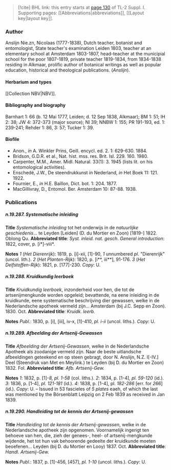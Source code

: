 > [!cite] BHL link: this entry starts at [page 130](https://www.biodiversitylibrary.org/item/103858#page/142/mode/1up) of TL-2 Suppl. I.
> Supporting pages: [[Abbreviations|abbreviations]], [[Layout key|layout key]].

### Author

Anslijn Nie.zn, Nicolaas (1777-1838), Dutch teacher, botanist and entomologist, State teacher's examination Leiden 1803, teacher at an elementary school at Amsterdam 1803-1807, head-teacher at the municipial school for the poor 1807-1819, private teacher 1819-1834, from 1834-1838 residing in Alkmaar, prolific author of botanical writings as well as popular education, historical and theological publications. (*Anslijn*).

#### Herbarium and types

[[Collection NBV|NBV]].

#### Bibliography and biography

Barnhart 1: 66 (b. 12 Mai 1777, Leiden; d. 12 Sep 1838, Alkmaar); BM 1: 51; IH 2: 38; JW 4: 372-373 (major source); NI 39; NNBW 1: 155; PR 191-193, ed. 1: 239-241; Rehder 1: 86, 3: 57; Tucker 1: 39.

#### Biofile

- Anon., *in* A. Winkler Prins, Geill. encycl. ed. 2. 1: 629-630. 1884.
- Bridson, G.D.R. et al., Nat. hist. mss. res. Brit. Isl. 229. 160. 1980.
- Carpenter, M.M., Amer. Midl. Natural. 33(1): 3. 1945 (lists lit. on his entomological activities).
- Enschedé, J.W., De steendrukkunst in Nederland, *in* Het Boek 11: 121. 1922.
- Fournier, E., *in* H.E. Baillon, Dict. bot. 1: 204. 1877.
- MacGillivray, D., Entomol. Ber. Amsterdam 10: 87-88. 1938.

### Publications

##### n.19.287. Systematische inleiding

**Title**
*Systematische inleiding* tot het onderwijs in de *natuurlijke geschiedenis*... te Leyden \[Leiden\] (D. du Mortier en Zoon) \[1819-\] 1822. Oblong Qu.
**Abbreviated title**: *Syst. inleid. nat. gesch*. *General introduction*: 1822, cover, p. \[i\*\]-viii\*.

**Notes**
*1* (*Het Dierenrijk*): 1819, p. \[i\]-xii, \[1\]-90, *1* unnumbered *pl*. "Dierenrijk" (uncol. lith.).
*2* (*Het Planten-Rijk*): 1820, p. \[i\*\*, iii\*\*\], 91-176.
*3* (*Het Delfstoffen-Rijk*): 1821, p. \[177\]-230.
*Copy*: U.

##### n.19.288. Kruidkundig leerboek

**Title**
*Kruidkundig leerboek*, inzonderheid voor hen, die tot de artsenijmengkunde worden opgeleid; bevattende, na eene inleiding in de kruidkunde, eene systematische beschrijving dier gewassen, welke in de Nederlandsche apotheek vermeld zijn... Amsterdam (bij J.C. Sepp en Zoon). 1830. Oct.
**Abbreviated title**: *Kruidk. leerb.*

**Notes**
*Publ*.: 1830, p. \[i\], \[iii\], iv-x, \[1\]-410, *pl. i-ii* (uncol. liths.). *Copy*: U.

##### n.19.289. Afbeelding der Artsenij-Gewassen

**Title**
*Afbeelding der Artsenij-Gewassen*, welke in de Nederlandsche Apotheek als zoodanige vermeld zijn. Naar de beste uitlandsche afbeeldingen geteekend en op steen gebragt, door N. Anslijn, N.Z. I\[-IV.\] Deel (Steendruk van Met en Meylink.) te Leyden (bij D. du Mortier en Zoon) 1832. Fol.
**Abbreviated title**: *Afb. Artsenij-Gew.*

**Notes**
*1*: 1832, p. \[1\]-*8, pl. 1-58* (col. liths.).
*2*: 1834, p. \[1-4\], *pl. 59-120* (id.).
*3*: 1836, p. \[1-4\], *pl. 121-181* (id.).
*4*: 1838, p. \[1-4\], pl. *182-286* \[err. for *266*\] (id.).
*Copy*: U. – Issued in 53 fascieles of *5 plates* eaeh, of which the last was mentioned by the Börsenblatt Leipzig on 2 Feb 1839 as received in Jan 1839.

##### n.19.290. Handleiding tot de kennis der Artsenij-gewassen

**Title**
*Handleiding tot de kennis der Artsenij-gewassen*, welke in de Nederlandsche apotheek zijn opgenomen. Voornamelijk ingerigt ten behoeve van hen, die, zieh der genees-, heel- of artsenij-mengkunde wijdende, het tot hun vak behoorende gedeelte der kruidkunde moeten beoefenen... Leyden (bij D. du Mortier en Looy) 1837. Oct.
**Abbreviated title**: *Handl. Artsenij-Gew.*

**Notes**
*Publ*.: 1837, p. \[1\]-456, \[457\], *pl. 1-10* (uncol. liths.). *Copy*: U.

